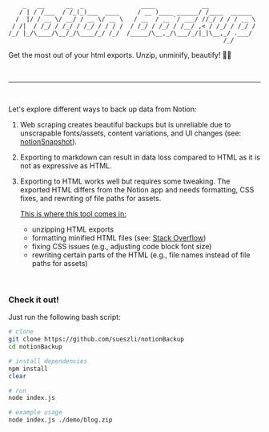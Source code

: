 ```
    _   __      __  _                ____             __
   / | / /___  / /_(_)___  ____     / __ )____ ______/ /____  ______
  /  |/ / __ \/ __/ / __ \/ __ \   / __  / __ `/ ___/ //_/ / / / __ \
 / /|  / /_/ / /_/ / /_/ / / / /  / /_/ / /_/ / /__/ ,< / /_/ / /_/ /
/_/ |_/\____/\__/_/\____/_/ /_/  /_____/\__,_/\___/_/|_|\__,_/ .___/
                                                            /_/
```

Get the most out of your html exports. Unzip, unminify, beautify! 💄💋

<!-- todo: insert screenshot of final product here -->

<br>

---

<br>

Let's explore different ways to back up data from Notion:

1. Web scraping creates beautiful backups but is unreliable due to unscrapable fonts/assets, content variations, and UI changes (see: [notionSnapshot](https://github.com/sueszli/notionSnapshot/)).

2. Exporting to markdown can result in data loss compared to HTML as it is not as expressive as HTML.

3. Exporting to HTML works well but requires some tweaking. The exported HTML differs from the Notion app and needs formatting, CSS fixes, and rewriting of file paths for assets.

    <ins>This is where this tool comes in:</ins>

    - unzipping HTML exports
    - formatting minified HTML files (see: [Stack Overflow](https://stackoverflow.com/questions/76512571/how-to-unminify-format-html-without-changing-the-formatting))
    - fixing CSS issues (e.g., adjusting code block font size)
    - rewriting certain parts of the HTML (e.g., file names instead of file paths for assets)

<br>

### Check it out!

Just run the following bash script:

```bash
# clone
git clone https://github.com/sueszli/notionBackup
cd notionBackup

# install dependencies
npm install
clear

# run
node index.js

# example usage
node index.js ./demo/blog.zip
```
